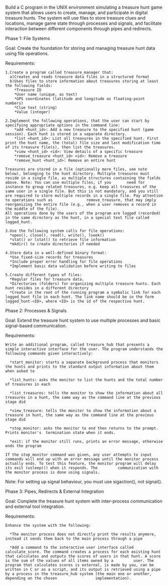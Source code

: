 Build a C program in the UNIX environment simulating a treasure hunt game system that allows users to create, manage, and participate in digital treasure hunts. The system will use files to store treasure clues and locations, manage game state through processes and signals, and facilitate interaction between different components through pipes and redirects.

Phase 1: File Systems 

  Goal: Create the foundation for storing and managing treasure hunt data using file operations.
  
  Requirements:
  
    1.Create a program called treasure_manager that:
      a)Creates and reads treasure data files in a structured format
      b)Uses files to store information about treasures storing at least the following fields:
        *Treasure ID
        *User name (unique, as text)
        *GPS coordinates (latitude and longitude as floating-point numbers)
        *Clue text (string)
        *Value (integer)
        
    2.Implement the following operations, that the user can start by specifying appropriate options in the command line:
        *add <hunt_id>: Add a new treasure to the specified hunt (game session). Each hunt is stored in a separate directory.
        *list <hunt_id>: List all treasures in the specified hunt. First print the hunt name, the (total) file size and last modification time of its treasure file(s), then list the treasures.
        *view <hunt_id> <id>: View details of a specific treasure
        *remove_treasure <hunt_id> <id>: Remove a treasure 
        *remove_hunt <hunt_id>: Remove an entire hunt
        
    Treasures are stored in a file (optionally more files, see note below), belonging to the hunt directory. Multiple treasures must reside in a single file, as multiple structures containing the fields above. Note: You can use multiple files, if you       need for instance to group related treasures, e.g. keep all treasures of the same user in a single file. But this is not mandatory, and you still are required to store multiple records in a single file. Pay attention to operations such as               remove_treasure, that may imply reorganizing the entire file (e.g., when a user removes a record in the middle of the file).
    All operations done by the users of the program are logged (recorded) in the same directory as the hunt, in a special text file called logged_hunt.
    
    3.Use the following system calls for file operations:
      *open(), close(), read(), write(), lseek()
      *stat() or lstat() to retrieve file information
      *mkdir() to create directories if needed
      
    4.Store data in a well-defined binary format:
      *Use fixed-size records for treasures
      *Include proper error handling for file operations
      *Implement basic data validation before writing to files
      
    5.Create different types of files:
      *Regular files for treasure data.
      *Directories (folders) for organizing multiple treasure hunts. Each hunt resides in a different directory
      *Create in the root of the running program a symbolic link for each logged_hunt file in each hunt. The link name should be in the form logged_hunt-<ID>, where <ID> is the id of the respective hunt.
      

Phase 2: Processes & Signals 

  Goal: Extend the treasure hunt system to use multiple processes and basic signal-based communication.
  
  Requirements:
  
    Write an additional program, called treasure_hub that presents a simple interactive interface for the user. The program understands the following commands given interactively:
    
      *start_monitor: starts a separate background process that monitors the hunts and prints to the standard output information about them when asked to
      
      *list_hunts: asks the monitor to list the hunts and the total number of treasures in each
      
      *list_treasures: tells the monitor to show the information about all treasures in a hunt, the same way as the command line at the previous stage did
      
      *view_treasure: tells the monitor to show the information about a treasure in hunt, the same way as the command line at the previous stage did
      
      *stop_monitor: asks the monitor to end then returns to the prompt. Prints monitor's  termination state when it ends.
      
      *exit: if the monitor still runs, prints an error message, otherwise ends the program
      
    If the stop_monitor command was given, any user attempts to input commands will end up with an error message until the monitor process actually ends. To test this feature, the monitor program will delay its exit (usleep()) when it responds. The         communication with the monitor process is done using signals.
    
Note: For setting up signal behaviour, you must use sigaction(), not signal().


Phase 3: Pipes, Redirects & External Integration 

  Goal: Complete the treasure hunt system with inter-process communication and external tool integration.
  
  Requirements:

    Enhance the system with the following:
    
      *The monitor process does not directly print the results anymore, instead it sends them back to the main process through a pipe
      
      *Add a command to the interactive user interface called calculate_score. The command creates a process for each existing hunt that calculates and outputs the scores of users in that hunt. A score is the sum of the values of all items owned by a         user. The program that calculates scores is external, is made by you, can be written in C or as a script, and its output is retrieved using a pipe by a process in the treasure_hub system (the main one or another, depending on the chosen                 implementation).



